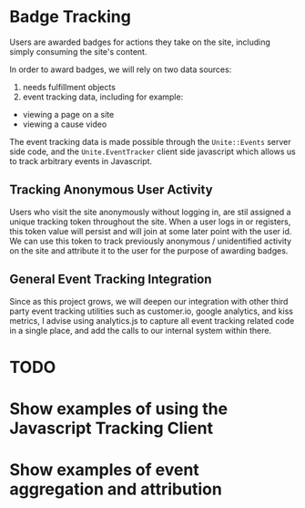 # Badge Tracking

Users are awarded badges for actions they take on the site, including simply consuming the site's content.

In order to award badges, we will rely on two data sources:

1) needs fulfillment objects
2) event tracking data, including for example:
  - viewing a page on a site
  - viewing a cause video

The event tracking data is made possible through the `Unite::Events` server side code, and the `Unite.EventTracker` client side javascript
which allows us to track arbitrary events in Javascript.

## Tracking Anonymous User Activity

Users who visit the site anonymously without logging in, are stil assigned a unique tracking token throughout the site.  When a user logs in
or registers, this token value will persist and will join at some later point with the user id.  We can use this token to track
previously anonymous / unidentified activity on the site and attribute it to the user for the purpose of awarding badges.

## General Event Tracking Integration

Since as this project grows, we will deepen our integration with other third party event tracking utilities such as customer.io, google analytics, and kiss metrics, I advise using analytics.js to capture all event tracking related code in a single place, and add the calls to our internal system within there.

# TODO
#
# Show examples of using the Javascript Tracking Client
#
# Show examples of event aggregation and attribution 

